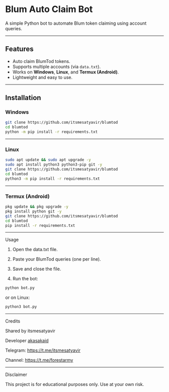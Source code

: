 # Blum Auto Claim Bot

A simple Python bot to automate Blum token claiming using account queries.

---

## Features

- Auto claim BlumTod tokens.
- Supports multiple accounts (via `data.txt`).
- Works on **Windows**, **Linux**, and **Termux (Android)**.
- Lightweight and easy to use.

---

## Installation

### Windows

```bash
git clone https://github.com/itsmesatyavir/blumtod
cd blumtod
python -m pip install -r requirements.txt
```
---
### Linux

```bash
sudo apt update && sudo apt upgrade -y
sudo apt install python3 python3-pip git -y
git clone https://github.com/itsmesatyavir/blumtod
cd blumtod
python3 -m pip install -r requirements.txt
```
---
### Termux (Android)

```bash
pkg update && pkg upgrade -y
pkg install python git -y
git clone https://github.com/itsmesatyavir/blumtod
cd blumtod
pip install -r requirements.txt
```

---

Usage

1. Open the data.txt file.


2. Paste your BlumTod queries (one per line).


3. Save and close the file.


4. Run the bot:



```bash
python bot.py
```

or on Linux:

```bash
python3 bot.py
```


---

Credits

Shared by itsmesatyavir

Developer [akasakaid](https://github.com/akasakaid)

Telegram: https://t.me/itsmesatyavir

Channel: https://t.me/forestarmy


---

Disclaimer

This project is for educational purposes only. Use at your own risk.
